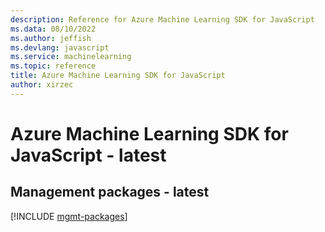 ```yaml
---
description: Reference for Azure Machine Learning SDK for JavaScript
ms.data: 08/10/2022
ms.author: jeffish
ms.devlang: javascript
ms.service: machinelearning
ms.topic: reference
title: Azure Machine Learning SDK for JavaScript
author: xirzec
---
```

# Azure Machine Learning SDK for JavaScript - latest

## Management packages - latest
[!INCLUDE [mgmt-packages](machine-learning-mgmt-index.md)]
